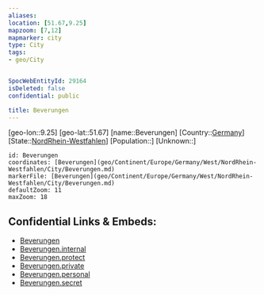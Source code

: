 ```yaml
---
aliases: 
location: [51.67,9.25]
mapzoom: [7,12] 
mapmarker: city 
type: City
tags:
- geo/City


SpocWebEntityId: 29164
isDeleted: false
confidential: public

title: Beverungen
---
```

[geo-lon::9.25]
[geo-lat::51.67]
[name::Beverungen]
[Country::[Germany](geo/Continent/Europe/Germany.md)]
[State::[NordRhein-Westfahlen](NordRhein-Westfahlen)]
[Population::]
[Unknown::]


```leaflet
id: Beverungen
coordinates: [Beverungen](geo/Continent/Europe/Germany/West/NordRhein-Westfahlen/City/Beverungen.md)
markerFile: [Beverungen](geo/Continent/Europe/Germany/West/NordRhein-Westfahlen/City/Beverungen.md)
defaultZoom: 11 
maxZoom: 18
```


## Confidential Links & Embeds: 
- [Beverungen](../../../../../../../../_public/geo/Continent/Europe/Germany/West/NordRhein-Westfahlen/City/Beverungen.md) 
- [Beverungen.internal](../../../../../../../../_internal/geo/Continent/Europe/Germany/West/NordRhein-Westfahlen/City/Beverungen.internal.md) 
- [Beverungen.protect](../../../../../../../../_protect/geo/Continent/Europe/Germany/West/NordRhein-Westfahlen/City/Beverungen.protect.md) 
- [Beverungen.private](../../../../../../../../_private/geo/Continent/Europe/Germany/West/NordRhein-Westfahlen/City/Beverungen.private.md) 
- [Beverungen.personal](../../../../../../../../_personal/geo/Continent/Europe/Germany/West/NordRhein-Westfahlen/City/Beverungen.personal.md) 
- [Beverungen.secret](../../../../../../../../_secret/geo/Continent/Europe/Germany/West/NordRhein-Westfahlen/City/Beverungen.secret.md) 
